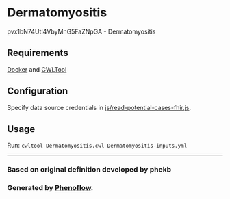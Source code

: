 # Dermatomyositis

pvx1bN74UtI4VbyMnG5FaZNpGA - Dermatomyositis

## Requirements

[Docker](https://docs.docker.com/install/) and [CWLTool](https://github.com/common-workflow-language/cwltool#install)

## Configuration

Specify data source credentials in [js/read-potential-cases-fhir.js](js/read-potential-cases-fhir.js).

## Usage

Run: `cwltool Dermatomyositis.cwl Dermatomyositis-inputs.yml`

***

### Based on original definition developed by phekb
### Generated by [Phenoflow](https://kclhi.org/phenoflow).
